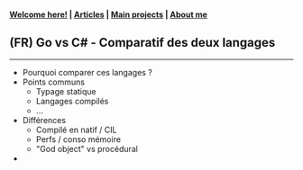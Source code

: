 #### [Welcome here!](https://vpenando.github.io) | [Articles](https://vpenando.github.io/articles.html) | [Main projects](https://vpenando.github.io/projects.html) | [About me](https://vpenando.github.io/about.html)

## (FR) Go vs C# - Comparatif des deux langages

---

* Pourquoi comparer ces langages ?
* Points communs
  - Typage statique
  - Langages compilés
  - ...
* Différences
  - Compilé en natif / CIL
  - Perfs / conso mémoire
  - "God object" vs procédural
* 
